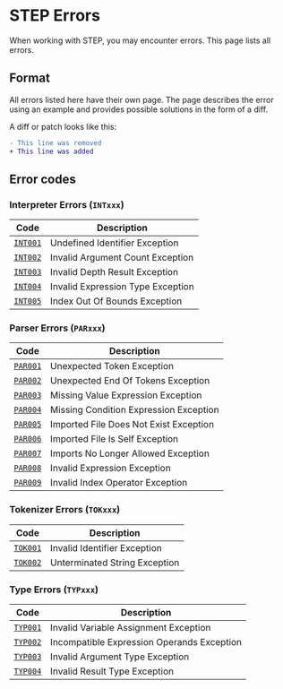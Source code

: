 # STEP Errors

When working with STEP, you may encounter errors.
This page lists all errors.

## Format

All errors listed here have their own page.
The page describes the error using an example and provides possible solutions in the form of a diff.

A diff or patch looks like this:

```diff
- This line was removed
+ This line was added
```

## Error codes

### Interpreter Errors (`INTxxx`)

| Code                        | Description                       |
|-----------------------------|-----------------------------------|
| [`INT001`](./INT001) | Undefined Identifier Exception    |
| [`INT002`](./INT002) | Invalid Argument Count Exception  |
| [`INT003`](./INT003) | Invalid Depth Result Exception    |
| [`INT004`](./INT004) | Invalid Expression Type Exception |
| [`INT005`](./INT005) | Index Out Of Bounds Exception     |

### Parser Errors (`PARxxx`)

| Code                        | Description                            |
|-----------------------------|----------------------------------------|
| [`PAR001`](./PAR001) | Unexpected Token Exception             |
| [`PAR002`](./PAR002) | Unexpected End Of Tokens Exception     |
| [`PAR003`](./PAR003) | Missing Value Expression Exception     |
| [`PAR004`](./PAR004) | Missing Condition Expression Exception |
| [`PAR005`](./PAR005) | Imported File Does Not Exist Exception |
| [`PAR006`](./PAR006) | Imported File Is Self Exception        |
| [`PAR007`](./PAR007) | Imports No Longer Allowed Exception    |
| [`PAR008`](./PAR008) | Invalid Expression Exception           |
| [`PAR009`](./PAR009) | Invalid Index Operator Exception       |

### Tokenizer Errors (`TOKxxx`)

| Code                        | Description                   |
|-----------------------------|-------------------------------|
| [`TOK001`](./TOK001) | Invalid Identifier Exception  |
| [`TOK002`](./TOK002) | Unterminated String Exception |

### Type Errors (`TYPxxx`)

| Code                        | Description                                |
|-----------------------------|--------------------------------------------|
| [`TYP001`](./TYP001) | Invalid Variable Assignment Exception      |
| [`TYP002`](./TYP002) | Incompatible Expression Operands Exception |
| [`TYP003`](./TYP003) | Invalid Argument Type Exception            |
| [`TYP004`](./TYP004) | Invalid Result Type Exception              |
